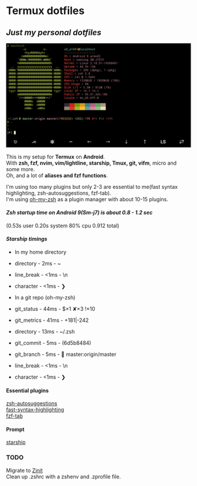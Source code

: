 
# Termux dotfiles

## ***Just my personal dotfiles***
![picture](storage/Screenshot_Termux.jpg)

This is my setup for **Termux** on **Android**.<br>
With **zsh, fzf, nvim, vim/lightline, starship, Tmux,
git, vifm**, micro and some more. <br>
Oh, and a lot of **aliases and fzf functions**.

I'm using too many plugins but only 2-3 are essential
to me(fast syntax highlighting, zsh-autosuggestions, fzf-tab).<br>
I'm using [oh-my-zsh](https://github.com/ohmyzsh/ohmyzsh) as a plugin manager with about 10-15 plugins.<br>
#### ***Zsh startup time on Android 9(Sm-j7) is about 0.8 - 1.2 sec***<br>
(0.53s user 0.20s system 80% cpu 0.912 total)

#### ***Starship timings***
- In my home directory<br>
 - directory   -   2ms  -  ~ <br>
 - line_break  -  <1ms  -  \n <br>
 - character   -  <1ms  -  ❯

- In a git repo (oh-my-zsh)<br>
 - git_status   -  44ms  -   $×1 ✘×3 !×10<br>
 - git_metrics  -  41ms  -   +181|-242<br>
 - directory    -  13ms  -   ~/.zsh<br>
 - git_commit   -   5ms  -   (6d5b8484)<br>
 - git_branch   -   5ms  -    master:origin/master<br>
 - line_break   -  <1ms  -   \n <br>
 - character    -  <1ms  -   ❯

#### **Essential plugins**<br>
[zsh-autosuggestions](https://github.com/zsh-users/zsh-autosuggestions)<br>
[fast-syntax-highlighting](https://github.com/zdharma/fast-syntax-highlighting)<br>
[fzf-tab](https://github.com/Aloxaf/fzf-tab)

#### **Prompt**
[starship](https://github.com/starship/starship)

### **TODO**
Migrate to [Zinit](https://github.com/zdharma/zinit)
<br>
Clean up .zshrc with a zshenv and .zprofile file.
